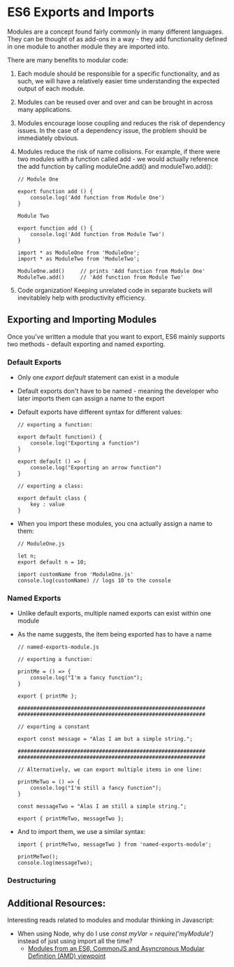 # ES6 Exports and Imports
Modules are a concept found fairly commonly in many different languages. They can be thought of as add-ons in a way - they add functionality defined in one module to another module they are imported into.

There are many benefits to modular code:

1. Each module should be responsible for a specific functionality, and as such, we will have a relatively easier time understanding the expected output of each module.

2. Modules can be reused over and over and can be brought in across many applications.

3. Modules encourage loose coupling and reduces the risk of dependency issues. In the case of a dependency issue, the problem should be immediately obvious.

4. Modules reduce the risk of name collisions. For example, if there were two modules with a function called add - we would actually reference the add function by calling moduleOne.add() and moduleTwo.add():
    ```
    // Module One

    export function add () {
        console.log('Add function from Module One')
    }
    ```
    ```
    Module Two 

    export function add () {
        console.log('Add function from Module Two')
    }
    ```

    ```
    import * as ModuleOne from 'ModuleOne';
    import * as ModuleTwo from 'ModuleTwo';

    ModuleOne.add()     // prints 'Add function from Module One'
    ModuleTwo.add()     // 'Add function from Module Two'
    ```

5. Code organization! Keeping unrelated code in separate buckets will inevitablely help with productivity efficiency.

## Exporting and Importing Modules
Once you've written a module that you want to export, ES6 mainly supports two methods - default exporting and named exporting.

### Default Exports
- Only one _export default_ statement can exist in a module
- Default exports don't have to be named - meaning the developer who later imports them can assign a name to the export
- Default exports have different syntax for different values:
    ```
    // exporting a function:

    export default function() {
        console.log("Exporting a function")
    }

    export default () => {
        console.log("Exporting an arrow function")
    }
    ```
    ```
    // exporting a class:
    
    export default class {
        key : value
    }
    ```

- When you import these modules, you cna actually assign a name to them:

    ```
    // ModuleOne.js

    let n;
    export default n = 10;
    ```
    ```
    import customName from 'ModuleOne.js'
    console.log(customName) // logs 10 to the console
    ```

### Named Exports
- Unlike default exports, multiple named exports can exist within one module
- As the name suggests, the item being exported has to have a name

    ```
    // named-exports-module.js

    // exporting a function:

    printMe = () => {
        console.log("I'm a fancy function");
    }

    export { printMe };

    ############################################################
    ############################################################

    // exporting a constant

    export const message = "Alas I am but a simple string.";

    ############################################################
    ############################################################

    // Alternatively, we can export multiple items in one line:

    printMeTwo = () => {
        console.log("I'm still a fancy function");
    }

    const messageTwo = "Alas I am still a simple string.";
    
    export { printMeTwo, messageTwo };

    ```
- And to import them, we use a similar syntax:

    ```
    import { printMeTwo, messageTwo } from 'named-exports-module';

    printMeTwo();
    console.log(messageTwo);

    ```

### Destructuring

## Additional Resources:
Interesting reads related to modules and modular thinking in Javascript:

- When using Node, why do I use _const myVar = require('myModule')_ instead of just using import all the time?
    -  [Modules from an ES6, CommonJS and Asyncronous Modular Definition (AMD) viewpoint](https://auth0.com/blog/javascript-module-systems-showdown/)


